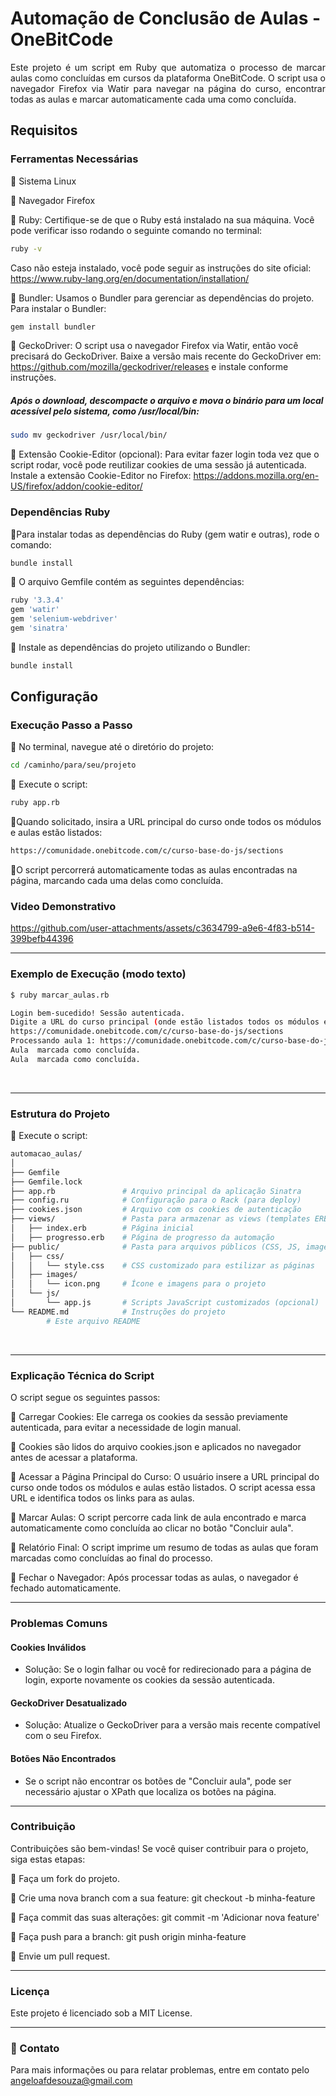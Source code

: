
# Automação de Conclusão de Aulas - OneBitCode

<div align="justify">
Este projeto é um script em Ruby que automatiza o processo de marcar aulas como concluídas em cursos da plataforma OneBitCode. O script usa o navegador Firefox via Watir para navegar na página do curso, encontrar todas as aulas e marcar automaticamente cada uma como concluída.</div>

## Requisitos
### Ferramentas Necessárias

<p>

🔹 Sistema Linux

🔹 Navegador Firefox

🔹 Ruby: Certifique-se de que o Ruby está instalado na sua máquina. Você pode verificar isso rodando o seguinte comando no terminal:
```bash
ruby -v
```
Caso não esteja instalado, você pode seguir as instruções do site oficial: https://www.ruby-lang.org/en/documentation/installation/

🔹 Bundler: Usamos o Bundler para gerenciar as dependências do projeto. Para instalar o Bundler:
```bash
gem install bundler
```

🔹 GeckoDriver: O script usa o navegador Firefox via Watir, então você precisará do GeckoDriver. Baixe a versão mais recente do GeckoDriver em: https://github.com/mozilla/geckodriver/releases e instale conforme instruções.
##### Após o download, descompacte o arquivo e mova o binário para um local acessível pelo sistema, como /usr/local/bin:
```bash
sudo mv geckodriver /usr/local/bin/
```
🔹 Extensão Cookie-Editor (opcional): Para evitar fazer login toda vez que o script rodar, você pode reutilizar cookies de uma sessão já autenticada. Instale a extensão Cookie-Editor no Firefox: https://addons.mozilla.org/en-US/firefox/addon/cookie-editor/

### Dependências Ruby
🔹Para instalar todas as dependências do Ruby (gem watir e outras), rode o comando:
  ```bash
bundle install
```
🔹 O arquivo Gemfile contém as seguintes dependências:
```bash
ruby '3.3.4'
gem 'watir'
gem 'selenium-webdriver'
gem 'sinatra'
```
🔹 Instale as dependências do projeto utilizando o Bundler:

  ```bash
bundle install
```

## Configuração
### Execução Passo a Passo

 🔹 No terminal, navegue até o diretório do projeto:
  ```bash
cd /caminho/para/seu/projeto
```
 🔹 Execute o script:
  ```bash
ruby app.rb     
```

🔹Quando solicitado, insira a URL principal do curso onde todos os módulos e aulas estão listados:
 
 ```bash
https://comunidade.onebitcode.com/c/curso-base-do-js/sections
```  
🔹O script percorrerá automaticamente todas as aulas encontradas na página, marcando cada uma delas como concluída.

### Video Demonstrativo



https://github.com/user-attachments/assets/c3634799-a9e6-4f83-b514-399befb44396



---

### Exemplo de Execução (modo texto)

 ```bash
$ ruby marcar_aulas.rb

Login bem-sucedido! Sessão autenticada.
Digite a URL do curso principal (onde estão listados todos os módulos e aulas):
https://comunidade.onebitcode.com/c/curso-base-do-js/sections
Processando aula 1: https://comunidade.onebitcode.com/c/curso-base-do-js/sections/360666/lessons/1340607
Aula  marcada como concluída.
Aula  marcada como concluída.
```  
<br>

---

### Estrutura do Projeto

 🔹 Execute o script:
  ```bash
automacao_aulas/
│
├── Gemfile
├── Gemfile.lock
├── app.rb               # Arquivo principal da aplicação Sinatra
├── config.ru            # Configuração para o Rack (para deploy)
├── cookies.json         # Arquivo com os cookies de autenticação
├── views/               # Pasta para armazenar as views (templates ERB)
│   ├── index.erb        # Página inicial
│   ├── progresso.erb    # Página de progresso da automação
├── public/              # Pasta para arquivos públicos (CSS, JS, imagens, etc.)
│   ├── css/
│   │   └── style.css    # CSS customizado para estilizar as páginas
│   ├── images/
│   │   └── icon.png     # Ícone e imagens para o projeto
│   └── js/
│       └── app.js       # Scripts JavaScript customizados (opcional)
└── README.md            # Instruções do projeto
          # Este arquivo README

```
<br>

----

### Explicação Técnica do Script

O script segue os seguintes passos:


🔹 Carregar Cookies: Ele carrega os cookies da sessão previamente autenticada, para evitar a necessidade de login manual.

🔹 Cookies são lidos do arquivo cookies.json e aplicados no navegador antes de acessar a plataforma.

🔹 Acessar a Página Principal do Curso: O usuário insere a URL principal do curso onde todos os módulos e aulas estão listados. O script acessa essa URL e identifica todos os links para as aulas.

🔹 Marcar Aulas: O script percorre cada link de aula encontrado e marca automaticamente como concluída ao clicar no botão "Concluir aula".

🔹 Relatório Final: O script imprime um resumo de todas as aulas que foram marcadas como concluídas ao final do processo.

🔹 Fechar o Navegador: Após processar todas as aulas, o navegador é fechado automaticamente.

---

### Problemas Comuns

#### Cookies Inválidos
- Solução: Se o login falhar ou você for redirecionado para a página de login, exporte novamente os cookies da sessão autenticada.

#### GeckoDriver Desatualizado
- Solução: Atualize o GeckoDriver para a versão mais recente compatível com o seu Firefox.

#### Botões Não Encontrados
-  Se o script não encontrar os botões de "Concluir aula", pode ser necessário ajustar o XPath que localiza os botões na página.

---

### Contribuição

Contribuições são bem-vindas! Se você quiser contribuir para o projeto, siga estas etapas:

🔹 Faça um fork do projeto.

🔹 Crie uma nova branch com a sua feature: git checkout -b minha-feature

🔹 Faça commit das suas alterações: git commit -m 'Adicionar nova feature'

🔹 Faça push para a branch: git push origin minha-feature

🔹 Envie um pull request.

---
### Licença

Este projeto é licenciado sob a MIT License.

---
### 📧 Contato
Para mais informações ou para relatar problemas, entre em contato pelo angeloafdesouza@gmail.com












